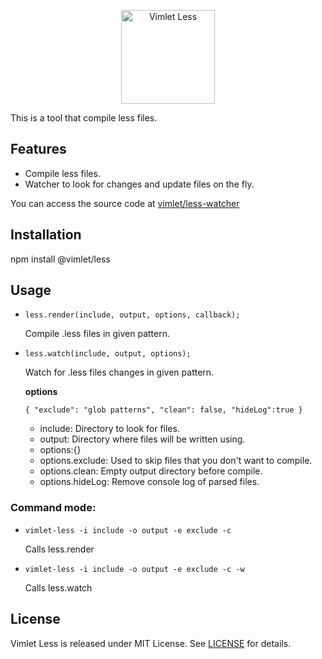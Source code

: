 <p align='center'>
<img src='https://vimlet.com/resources/img/less-txt.png' title='Vimlet Less' alt='Vimlet Less' height="150">
</p>

This is a tool that compile less files.

## Features

* Compile less files.
* Watcher to look for changes and update files on the fly.

You can access the source code at [vimlet/less-watcher](https://github.com/vimlet/vimlet-less)

## Installation

npm install @vimlet/less

## Usage

* `less.render(include, output, options, callback);`

    Compile .less files in given pattern.
    
* `less.watch(include, output, options);`

    Watch for .less files changes in given pattern.

    **options**

    `{
        "exclude": "glob patterns",
        "clean": false,
        "hideLog":true
    }`

    * include: Directory to look for files.
    * output: Directory where files will be written using.
    * options:{}
    * options.exclude: Used to skip files that you don't want to compile.
    * options.clean: Empty output directory before compile.
    * options.hideLog: Remove console log of parsed files.

### Command mode:

* `vimlet-less -i include -o output -e exclude -c`

    Calls less.render

* `vimlet-less -i include -o output -e exclude -c -w`

    Calls less.watch


## License
Vimlet Less is released under MIT License. See [LICENSE](https://github.com/vimlet/vimlet-less/blob/master/LICENSE) for details.

